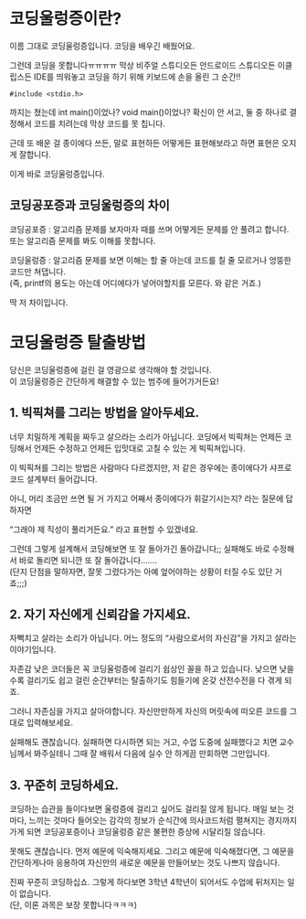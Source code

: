 # 코딩울렁증이란?

이름 그대로 코딩울렁증입니다.
코딩을 배우긴 배웠어요.

그런데 코딩을 못합니다ㅠㅠㅠㅠ
막상 비주얼 스튜디오든 안드로이드 스튜디오든 이클립스든 IDE를 띄워놓고 코딩을 하기 위해 키보드에 손을 올린 그 순간!!

    #include <stdio.h>

까지는 쳤는데 int main()이었나? void main()이었나? 확신이 안 서고, 둘 중 하나로 결정해서 코드를 치려는데 막상 코드를 못 칩니다.

근데 또 배운 걸 종이에다 쓰든, 말로 표현하든 어떻게든 표현해보라고 하면 표현은 오지게 잘합니다.

이게 바로 코딩울렁증입니다.

## 코딩공포증과 코딩울렁증의 차이

코딩공포증 : 알고리즘 문제를 보자마자 때를 쓰며 어떻게든 문제를 안 풀려고 합니다. 또는 알고리즘 문제를 봐도 이해를 못합니다.

코딩울렁증 : 알고리즘 문제를 보면 이해는 할 줄 아는데 코드를 칠 줄 모르거나 엉뚱한 코드만 쳐댑니다.  
(즉, printf의 용도는 아는데 어디에다가 넣어야할지를 모른다. 와 같은 거죠.)

딱 저 차이입니다.


# 코딩울렁증 탈출방법

당신은 코딩울렁증에 걸린 걸 영광으로 생각해야 할 것입니다.  
이 코딩울렁증은 간단하게 해결할 수 있는 범주에 들어가거든요!

## 1. 빅픽쳐를 그리는 방법을 알아두세요.

너무 치밀하게 계획을 짜두고 살으라는 소리가 아닙니다. 코딩에서 빅픽쳐는 언제든 코딩해서 언제든 수정하고 언제든 입맛대로 고칠 수 있는 게 빅픽쳐입니다.

이 빅픽쳐를 그리는 방법은 사람마다 다르겠지만, 저 같은 경우에는 종이에다가 샤프로 코드 설계부터 들어갑니다.

아니, 머리 조금만 쓰면 될 거 가지고 어째서 종이에다가 휘갈기시는지? 라는 질문에 답하자면

“그래야 제 직성이 풀리거든요.” 라고 표현할 수 있겠네요.

그런데 그렇게 설계해서 코딩해보면 또 잘 돌아가긴 돌아갑니다;; 실패해도 바로 수정해서 바로 돌리면 되니깐 또 잘 돌아갑니다.......  
(단지 단점을 말하자면, 잘못 그렸다가는 아예 엎어야하는 상황이 터질 수도 있단 거죠;;;)


## 2. 자기 자신에게 신뢰감을 가지세요.

자뻑치고 살라는 소리가 아닙니다. 어느 정도의 “사람으로서의 자신감”을 가지고 살라는 이야기입니다.

자존감 낮은 코더들은 꼭 코딩울렁증에 걸리기 쉽상인 꼴을 하고 있습니다. 낮으면 낮을수록 걸리기도 쉽고 걸린 순간부터는 탈출하기도 힘들기에 온갖 산전수전을 다 겪게 되죠.

그러니 자존심을 가지고 살아야합니다. 자신만만하게 자신의 머릿속에 떠오른 코드를 그대로 입력해보세요.

실패해도 괜찮습니다. 실패하면 다시하면 되는 거고, 수업 도중에 실패했다고 치면 교수님께서 봐주실테니 그때 잘 배워서 다음에 실수 안 하게끔 만회하면 그만입니다.


## 3. 꾸준히 코딩하세요.

코딩하는 습관을 들이다보면 울렁증에 걸리고 싶어도 걸리질 않게 됩니다. 매일 보는 것마다, 느끼는 것마다 들어오는 감각의 정보가 순식간에 의사코드처럼 펼쳐지는 경지까지 가게 되면 코딩공포증이나 코딩울렁증 같은 불편한 증상에 시달리질 않습니다.

못해도 괜찮습니다. 먼저 예문에 익숙해지세요. 
그리고 예문에 익숙해졌다면, 그 예문을 간단하게나마 응용하여 자신만의 새로운 예문을 만들어보는 것도 나쁘지 않습니다.

진짜 꾸준히 코딩하십쇼. 그렇게 하다보면 3학년 4학년이 되어서도 수업에 뒤처지는 일이 없습니다.  
(단, 이론 과목은 보장 못합니다ㅋㅋㅋ)